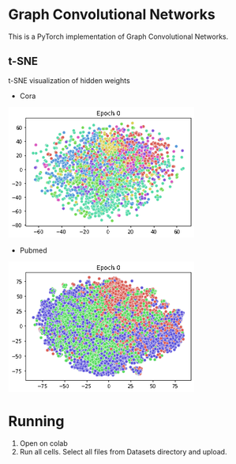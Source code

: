 # Graph Convolutional Networks

This is a PyTorch implementation of Graph Convolutional Networks.

## t-SNE
t-SNE visualization of hidden weights
*  Cora 

![cora](https://github.com/willtryagain/smail-gcn/blob/main/GIFs/Cora%20t-SNE%20visualisation.gif)

* Pubmed

 ![pubmed](https://github.com/willtryagain/smail-gcn/blob/main/GIFs/Pubmed%20t-SNE%20visualisation.gif)


# Running

1. Open on colab
2. Run all cells. Select all files from Datasets directory and upload.




